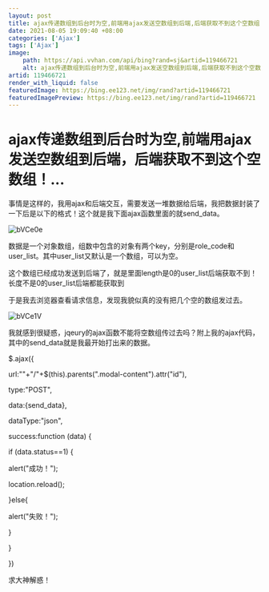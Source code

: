 ```yaml
---
layout: post
title: ajax传递数组到后台时为空,前端用ajax发送空数组到后端,后端获取不到这个空数组...
date: 2021-08-05 19:09:40 +08:00
categories: ['Ajax']
tags: ['Ajax']
image:
    path: https://api.vvhan.com/api/bing?rand=sj&artid=119466721
    alt: ajax传递数组到后台时为空,前端用ajax发送空数组到后端,后端获取不到这个空数组...
artid: 119466721
render_with_liquid: false
featuredImage: https://bing.ee123.net/img/rand?artid=119466721
featuredImagePreview: https://bing.ee123.net/img/rand?artid=119466721
---
```


# ajax传递数组到后台时为空,前端用ajax发送空数组到后端，后端获取不到这个空数组！...

事情是这样的，我用ajax和后端交互，需要发送一堆数据给后端，我把数据封装了一下后是以下的格式！这个就是我下面ajax函数里面的就send_data。

![bVCe0e](https://i-blog.csdnimg.cn/blog_migrate/3a5bc62583099aa8ebb62d4bf7671b9b.png)

数据是一个对象数组，组数中包含的对象有两个key，分别是role_code和user_list。其中user_list又默认是一个数组，可以为空。

这个数组已经成功发送到后端了，就是里面length是0的user_list后端获取不到！长度不是0的user_list后端都能获取到

于是我去浏览器查看请求信息，发现我貌似真的没有把几个空的数组发过去。

![bVCe1V](https://i-blog.csdnimg.cn/blog_migrate/2c828a97b9a792abd3edc4074cc7b15c.png)

我就感到很疑惑，jqeury的ajax函数不能将空数组传过去吗？附上我的ajax代码，其中的send_data就是我最开始打出来的数据。

$.ajax({

url:"<?php echo site_url('AnnouncementAgent/UserDepartmentConfig/editDepartmentRoleInfo');?>"+"/"+$(this).parents(".modal-content").attr("id"),

type:"POST",

data:{send_data},

dataType:"json",

success:function (data) {

if (data.status==1) {

alert("成功！");

location.reload();

}else{

alert("失败！");

}

}

})

求大神解惑！